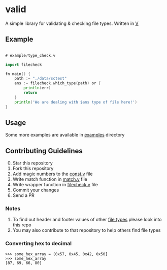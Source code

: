 # valid
A simple library for validating &amp; checking file types. Written in [V](https://vlang.io/)

## Example
```go

# example/type_check.v

import filecheck

fn main() {
	path := "./data/sctest"
	ans := filecheck.which_type(path) or {
		println(err)
		return
	}
	println('We are dealing with $ans type of file here!')
}
```

## Usage
Some more examples are available in [examples](./example/) directory

## Contributing Guidelines
0. Star this repository
1. Fork this repository
2. Add magic numbers to the [const.v](./filecheck/const.v) file
3. Write match function in [match.v](./filecheck/match.v) file
4. Write wrapper function in [filecheck.v](./filecheck/filecheck.v) file
5. Commit your changes
6. Send a PR

### Notes
1. To find out header and footer values of other [file types](https://github.com/gaurav-gogia/filestructures) please look into this repo
2. You may also contribute to that repository to help others find file types

### Converting hex to decimal
```python3
>>> some_hex_array = [0x57, 0x45, 0x42, 0x50]
>>> some_hex_array
[87, 69, 66, 80]
```
